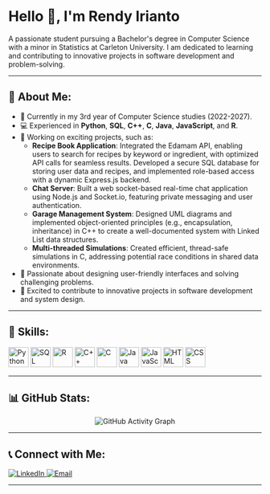 # Hello 👋, I'm Rendy Irianto
A passionate student pursuing a Bachelor's degree in Computer Science with a minor in Statistics at Carleton University. I am dedicated to learning and contributing to innovative projects in software development and problem-solving.

---

## 🚀 About Me:
- 🌱 Currently in my 3rd year of Computer Science studies (2022-2027).
- 💻 Experienced in **Python**, **SQL**, **C++**, **C**, **Java**, **JavaScript**, and **R**.
- 🔧 Working on exciting projects, such as:
  - **Recipe Book Application**: Integrated the Edamam API, enabling users to search for recipes by keyword or ingredient, with optimized API calls for seamless results. Developed a secure SQL database for storing user data and recipes, and implemented role-based access with a dynamic Express.js backend.
  - **Chat Server**: Built a web socket-based real-time chat application using Node.js and Socket.io, featuring private messaging and user authentication.
  - **Garage Management System**: Designed UML diagrams and implemented object-oriented principles (e.g., encapsulation, inheritance) in C++ to create a well-documented system with Linked List data structures.
  - **Multi-threaded Simulations**: Created efficient, thread-safe simulations in C, addressing potential race conditions in shared data environments.
- 🎨 Passionate about designing user-friendly interfaces and solving challenging problems.
- 🌟 Excited to contribute to innovative projects in software development and system design.

---

## 🔧 Skills:
<p align="left">
  <img src="https://img.icons8.com/color/48/python.png" alt="Python" height="40"/>
  <img src="https://img.icons8.com/color/48/sql.png" alt="SQL" height="40"/>
  <img src="https://img.icons8.com/?size=100&id=CLvQeiwFpit4&format=png&color=000000" alt="R" height="40"/>
  <img src="https://img.icons8.com/color/48/c-plus-plus-logo.png" alt="C++" height="40"/>
  <img src="https://img.icons8.com/color/48/c-programming.png" alt="C" height="40"/>
  <img src="https://img.icons8.com/color/48/java-coffee-cup-logo.png" alt="Java" height="40"/>
  <img src="https://img.icons8.com/color/48/javascript.png" alt="JavaScript" height="40"/>
  <img src="https://img.icons8.com/color/48/html-5.png" alt="HTML" height="40"/>
  <img src="https://img.icons8.com/?size=100&id=21278&format=png&color=000000" alt="CSS" height="40"/>
</p>

---

## 📊 GitHub Stats:
<p align="center">
  <img src="https://github-readme-activity-graph.vercel.app/graph?username=RendyIrianto&theme=radical" alt="GitHub Activity Graph" />
</p>

---

## 📞 Connect with Me:
<p align="left">
  <a href="https://linkedin.com/in/rendyirianto" target="_blank">
    <img src="https://img.shields.io/badge/-LinkedIn-blue?style=flat&logo=linkedin" alt="LinkedIn"/>
  </a>
  <a href="mailto:iriantorendy1@gmail.com" target="_blank">
    <img src="https://img.shields.io/badge/-Email-red?style=flat&logo=gmail" alt="Email"/>
  </a>
</p>

---
